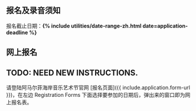 ## 报名及录音须知

报名截止日期：**{% include utilities/date-range-zh.html date=application-deadline %}**

## 网上报名

## TODO: NEED NEW INSTRUCTIONS.
请登陆阿马尔菲海岸音乐艺术节官网 [报名页面]({{ include.application.form-url }})，在左边 Registration Forms 下面选择要参加的日期后，弹出来的窗口即为网上报名表。

